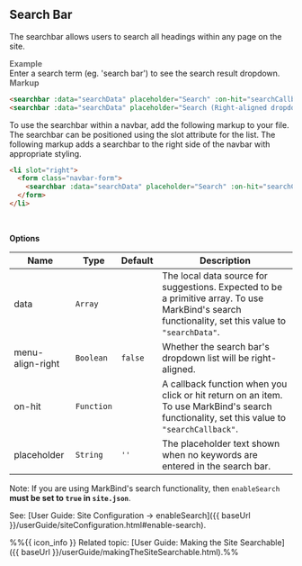 ## Search Bar

The searchbar allows users to search all headings within any page on the site.

<box border-left-color="#00B0F0">
  <i style="font-style: normal; font-weight: bold; color: dimgray">Example</i><br>
  Enter a search term (eg. 'search bar') to see the search result dropdown.
  <searchbar :data="searchData" placeholder="Search" :on-hit="searchCallback"></searchbar>
  <br>
  <searchbar :data="searchData" placeholder="Search (Right-aligned dropdown)" :on-hit="searchCallback" menu-align-right></searchbar>
</box>

<tip-box border-left-color="black">
<i style="font-style: normal; font-weight: bold; color: dimgray">Markup</i>

``` html
<searchbar :data="searchData" placeholder="Search" :on-hit="searchCallback"></searchbar>
<searchbar :data="searchData" placeholder="Search (Right-aligned dropdown)" :on-hit="searchCallback" menu-align-right></searchbar>
```

To use the searchbar within a navbar, add the following markup to your file. The searchbar can be positioned using the slot attribute for the list. The following markup adds a searchbar to the right side of the navbar with appropriate styling.

```html
<li slot="right">
  <form class="navbar-form">
    <searchbar :data="searchData" placeholder="Search" :on-hit="searchCallback"></searchbar>
  </form>
</li>
```
</tip-box>
<br>

****Options****

Name | Type | Default | Description
---- | ---- | ------- | ------
data | `Array` || The local data source for suggestions. Expected to be a primitive array. To use MarkBind's search functionality, set this value to `"searchData"`.
menu-align-right | `Boolean` | `false` | Whether the search bar's dropdown list will be right-aligned.
on-hit | `Function` || A callback function when you click or hit return on an item. To use MarkBind's search functionality, set this value to `"searchCallback"`.
placeholder | `String` | `''` | The placeholder text shown when no keywords are entered in the search bar.

<box type="warning">

Note: If you are using MarkBind's search functionality, then `enableSearch` **must be set to `true` in `site.json`**.

See: [User Guide: Site Configuration → enableSearch]({{ baseUrl }}/userGuide/siteConfiguration.html#enable-search).

</box>

%%{{ icon_info }} Related topic: [User Guide: Making the Site Searchable]({{ baseUrl }}/userGuide/makingTheSiteSearchable.html).%%
